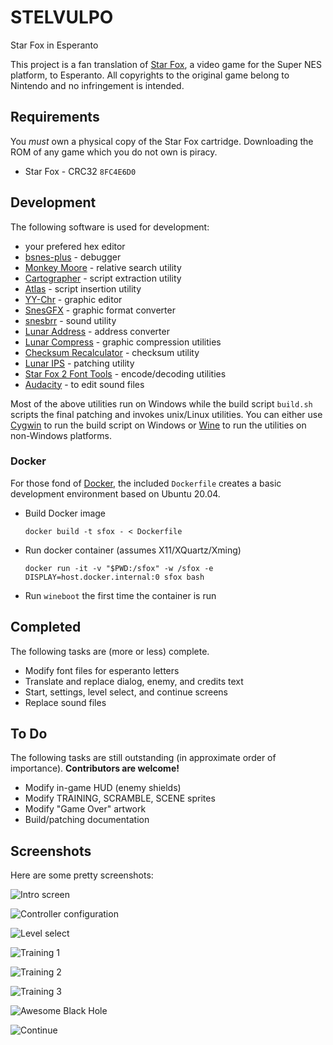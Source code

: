 # STELVULPO

Star Fox in Esperanto

This project is a fan translation of
[Star Fox](http://en.wikipedia.org/wiki/Star_Fox_%28video_game%29), a video
game for the Super NES platform, to Esperanto. All copyrights to the original
game belong to Nintendo and no infringement is intended.

## Requirements
You *must* own a physical copy of the Star Fox cartridge. Downloading the ROM
of any game which you do not own is piracy.

  * Star Fox - CRC32 `8FC4E6D0`

## Development

The following software is used for development:

  * your prefered hex editor
  * [bsnes-plus](https://github.com/devinacker/bsnes-plus) - debugger
  * [Monkey Moore](https://www.romhacking.net/utilities/513) - relative search utility
  * [Cartographer](https://www.romhacking.net/utilities/647) - script extraction utility
  * [Atlas](https://www.romhacking.net/utilities/224) - script insertion utility
  * [YY-Chr](https://www.romhacking.net/utilities/958) - graphic editor
  * [SnesGFX](https://www.smwcentral.net/?p=section&a=details&id=6523) - graphic format converter
  * [snesbrr](https://www.smwcentral.net/?p=section&a=details&id=8976) - sound utility
  * [Lunar Address](https://www.romhacking.net/utilities/26) - address converter
  * [Lunar Compress](https://www.romhacking.net/utilities/330) - graphic compression utilities
  * [Checksum Recalculator](https://www.romhacking.net/utilities/499) - checksum utility
  * [Lunar IPS](https://www.romhacking.net/utilities/240) - patching utility
  * [Star Fox 2 Font Tools](https://www.romhacking.net/utilities/346) - encode/decoding utilities
  * [Audacity](https://www.audacityteam.org/) - to edit sound files

Most of the above utilities run on Windows while the build script `build.sh`
scripts the final patching and invokes unix/Linux utilities. You can either use
[Cygwin](http://cygwin.com) to run the build script on Windows or
[Wine](https://winehq.org) to run the utilities on non-Windows platforms.

### Docker

For those fond of [Docker](https://docker.com), the included `Dockerfile`
creates a basic development environment based on Ubuntu 20.04.

  * Build Docker image 

      `docker build -t sfox - < Dockerfile`

  * Run docker container (assumes X11/XQuartz/Xming)

      `docker run -it -v "$PWD:/sfox" -w /sfox -e DISPLAY=host.docker.internal:0 sfox bash`

  * Run `wineboot` the first time the container is run

## Completed

The following tasks are (more or less) complete.

  * Modify font files for esperanto letters
  * Translate and replace dialog, enemy, and credits text
  * Start, settings, level select, and continue screens
  * Replace sound files

## To Do  

The following tasks are still outstanding (in approximate order of importance).
**Contributors are welcome!**

  * Modify in-game HUD (enemy shields)
  * Modify TRAINING, SCRAMBLE, SCENE sprites
  * Modify "Game Over" artwork
  * Build/patching documentation

## Screenshots

Here are some pretty screenshots:

![Intro screen](images/starfox-20171205-011707-sm.png)

![Controller configuration](images/starfox-20171205-011726-sm.png)

![Level select](images/starfox-20171205-011742-sm.png)

![Training 1](images/starfox-20171211-002114-sm.png)

![Training 2](images/starfox-20171211-002247-sm.png)

![Training 3](images/starfox-20171211-002256-sm.png)

![Awesome Black Hole](images/starfox-20171211-003244-sm.png)

![Continue](images/starfox-20171206-014614-sm.png)
